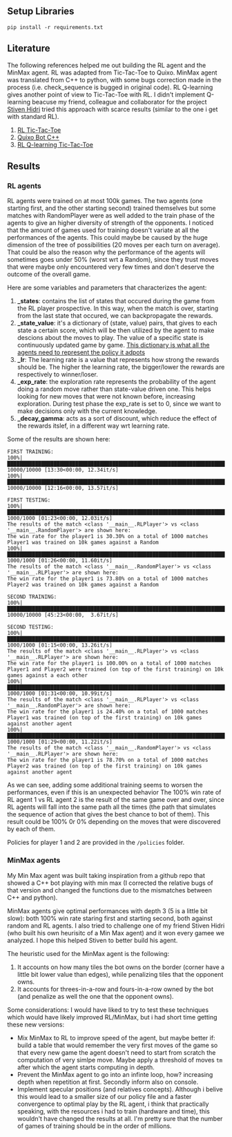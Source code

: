 ## Setup Libraries
```
pip install -r requirements.txt
```

## Literature
The following references helped me out building the RL agent and the MinMax agent.
RL was adapted from Tic-Tac-Toe to Quixo.
MinMax agent was translated from C++ to python, with some bugs correction made in the process (i.e. check_sequence is bugged in original code).
RL Q-learning gives another point of view to Tic-Tac-Toe with RL. I didn't implement Q-learning beacuse my friend, colleague and collaborator for the project [Stiven Hidri](https://github.com/stiven-hidri/) tried this approach with scarce results (similar to the one i get with standard RL).
1. [RL Tic-Tac-Toe](https://towardsdatascience.com/reinforcement-learning-implement-tictactoe-189582bea542)
2. [Quixo Bot C++](https://github.com/DobrinTs/Quixo-Bot)
3. [RL Q-learning Tic-Tac-Toe](https://towardsdatascience.com/an-ai-agent-learns-to-play-tic-tac-toe-part-3-training-a-q-learning-rl-agent-2871cef2faf0)

## Results

### **RL agents**
RL agents were trained on at most 100k games. The two agents (one starting first, and the other starting second) trained themselves but some matches with RandomPlayer were as well added to the train phase of the agents to give an higher diversity of strength of the opponents.
I noticed that the amount of games used for training doesn't variate at all the performances of the agents. This could maybe be caused by the huge dimension of the tree of possibilities (20 moves per each turn on average). That could be also the reason why the performance of the agents will sometimes goes under 50% (worst wrt a Random), since they trust moves that were maybe only encountered very few times and don't deserve the outcome of the overall game.

Here are some variables and parameters that characterizes the agent:
1. **_states**: contains the list of states that occured during the game from the RL player prospective. In this way, when the match is over, starting from the last state that occured, we can backpropagate the rewards.
2. **_state_value**: it's a dictionary of (state, value) pairs, that gives to each state a certain score, which will be then utilized by the agent to make descions about the moves to play. The value of a specific state is continuously updated game by game. <u>This dictionary is what all the agents need to represent the policy it adpots</u>
3. **_lr**: The learning rate is a value that represents how strong the rewards should be. The higher the learning rate, the bigger/lower the rewards are respectively to winner/loser.
4. **_exp_rate**: the exploration rate represents the probability of the agent doing a random move rather than state-value driven one. This helps looking for new moves that were not known before, increasing exploration.
During test phase the exp_rate is set to 0, since we want to make decisions only with the current knowledge.
5. **_decay_gamma**: acts as a sort of discount, which reduce the effect of the rewards itslef, in a different way wrt learning rate. 

Some of the results are shown here:
```
FIRST TRAINING:
100%|█████████████████████████████████████████████████████████████████████████████████████████████████████████████████████████████████████████████████████████████████████████████████████████████████████████████████████████| 10000/10000 [13:30<00:00, 12.34it/s]
100%|█████████████████████████████████████████████████████████████████████████████████████████████████████████████████████████████████████████████████████████████████████████████████████████████████████████████████████████| 10000/10000 [12:16<00:00, 13.57it/s]

FIRST TESTING:
100%|███████████████████████████████████████████████████████████████████████████████████████████████████████████████████████████████████████████████████████████████████████████████████████████████████████████████████████████| 1000/1000 [01:23<00:00, 12.03it/s]
The results of the match <class '__main__.RLPlayer'> vs <class '__main__.RandomPlayer'> are shown here:
The win rate for the player1 is 30.30% on a total of 1000 matches
Player1 was trained on 10k games against a Random
100%|███████████████████████████████████████████████████████████████████████████████████████████████████████████████████████████████████████████████████████████████████████████████████████████████████████████████████████████| 1000/1000 [01:26<00:00, 11.60it/s]
The results of the match <class '__main__.RandomPlayer'> vs <class '__main__.RLPlayer'> are shown here:
The win rate for the player1 is 73.80% on a total of 1000 matches
Player2 was trained on 10k games against a Random

SECOND TRAINING:
100%|█████████████████████████████████████████████████████████████████████████████████████████████████████████████████████████████████████████████████████████████████████████████████████████████████████████████████████████| 10000/10000 [45:23<00:00,  3.67it/s] 

SECOND TESTING:
100%|███████████████████████████████████████████████████████████████████████████████████████████████████████████████████████████████████████████████████████████████████████████████████████████████████████████████████████████| 1000/1000 [01:15<00:00, 13.26it/s]
The results of the match <class '__main__.RLPlayer'> vs <class '__main__.RLPlayer'> are shown here:
The win rate for the player1 is 100.00% on a total of 1000 matches
Player1 and Player2 were trained (on top of the first training) on 10k games against a each other
100%|███████████████████████████████████████████████████████████████████████████████████████████████████████████████████████████████████████████████████████████████████████████████████████████████████████████████████████████| 1000/1000 [01:31<00:00, 10.99it/s]
The results of the match <class '__main__.RLPlayer'> vs <class '__main__.RandomPlayer'> are shown here:
The win rate for the player1 is 24.40% on a total of 1000 matches
Player1 was trained (on top of the first training) on 10k games against another agent
100%|███████████████████████████████████████████████████████████████████████████████████████████████████████████████████████████████████████████████████████████████████████████████████████████████████████████████████████████| 1000/1000 [01:29<00:00, 11.22it/s]
The results of the match <class '__main__.RandomPlayer'> vs <class '__main__.RLPlayer'> are shown here:
The win rate for the player1 is 78.70% on a total of 1000 matches
Player2 was trained (on top of the first training) on 10k games against another agent
```

As we can see, adding some additional training seems to worsen the performances, even if this is an unexpected behavior
The 100% win rate of RL agent 1 vs RL agent 2 is the result of the same game over and over, since RL agents will fall into the same path all the times (the path that simulates the sequence of action that gives the best chance to bot of them). This result could be 100% 0r 0% depending on the moves that were discovered by each of them.

Policies for player 1 and 2 are provided in the `/policies` folder.

### **MinMax agents**

My Min Max agent was built taking inspiration from a github repo that showed a C++ bot playing with min max (I corrected the relative bugs of that version and changed the functions due to the mismatches between C++ and python).

MinMax agents give optimal performances with depth 3 (5 is a little bit slow): both 100% win rate staring first and starting second, both against random and RL agents.
I also tried to challenge one of my friend Stiven Hidri (who built his own heurisitc of a Min Max agent) and it won every gamee we analyzed. I hope this helped Stiven to better build his agent.

The heuristic used for the MinMax agent is the following:
1. It accounts on how many tiles the bot owns on the border (corner have a little bit lower value than edges), while penalizing tiles that the opponent owns.
2. It accounts for threes-in-a-row and fours-in-a-row owned by the bot (and penalize as well the one that the opponent owns).

Some considerations:
I would have liked to try to test these techniques which would have likely improved RL/MinMax, but i had short time getting these new versions:
- Mix MinMax to RL to improve speed of the agent, but maybe better if: build a table that would remember the very first moves of the game so that every new game the agent doesn't need to start from scratch the computation of very simlpe move. Maybe apply a threshold of moves `tm` after which the agent starts computing in depth. 
- Prevent the MinMax agent to go into an infinte loop, how? increasing depth when repetition at first. Secondly inform also on console.
- Implement specular positions (and relatives concepts). Although i belive this would lead to a smaller size of our policy file and a faster convergence to optimal play by the RL agent, i think that practically speaking, with the resources i had to train (hardware and time), this wouldn't have changed the results at all. I'm pretty sure that the number of games of training should be in the order of millions.